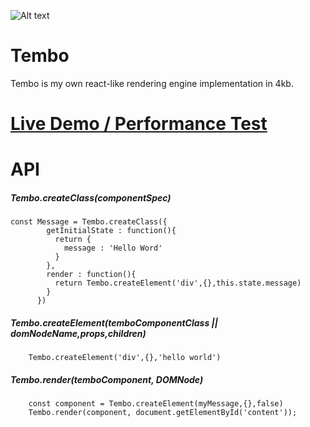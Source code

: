 ![Alt text](http://i.imgur.com/osPnYVh.png)
# Tembo

Tembo is my own react-like rendering engine implementation in 4kb.

# [Live Demo / Performance Test](https://s3-sa-east-1.amazonaws.com/tembojs/perf.html)

# API

##### Tembo.createClass(componentSpec)
```javscript
const Message = Tembo.createClass({
        getInitialState : function(){
          return {
            message : 'Hello Word'
          }
        },
        render : function(){
          return Tembo.createElement('div',{},this.state.message)
        }
      })
```
##### Tembo.createElement(temboComponentClass || domNodeName,props,children)
```javscript
    Tembo.createElement('div',{},'hello world')
```
##### Tembo.render(temboComponent, DOMNode)
```javscript
    const component = Tembo.createElement(myMessage,{},false)
    Tembo.render(component, document.getElementById('content'));
```